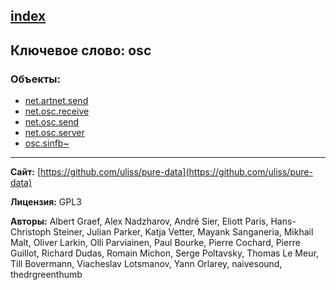 [index](../index.html)
---

## Ключевое слово: osc

### Объекты:
* [net.artnet.send](../net.artnet.send.html)
* [net.osc.receive](../net.osc.receive.html)
* [net.osc.send](../net.osc.send.html)
* [net.osc.server](../net.osc.server.html)
* [osc.sinfb~](../osc.sinfb~.html)

---
**Сайт:** [https://github.com/uliss/pure-data](https://github.com/uliss/pure-data)

**Лицензия:** GPL3

**Авторы:** Albert Graef, Alex Nadzharov, André Sier, Eliott Paris, Hans-Christoph Steiner, Julian Parker, Katja Vetter, Mayank Sanganeria, Mikhail Malt, Oliver Larkin, Olli Parviainen, Paul Bourke, Pierre Cochard, Pierre Guillot, Richard Dudas, Romain Michon, Serge Poltavsky, Thomas Le Meur, Till Bovermann, Viacheslav Lotsmanov, Yann Orlarey, naivesound, thedrgreenthumb
